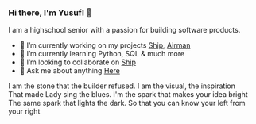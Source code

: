 ### Hi there, I'm Yusuf! 👋

I am a highschool senior with a passion for building software products.

- 🔭 I’m currently working on my projects [Ship](https://github.com/yusuf8ahmed/Ship), [Airman](https://github.com/yusuf8ahmed/Airman)
- 🌱 I’m currently learning Python, SQL & much more
- 👯 I’m looking to collaborate on [Ship](https://github.com/yusuf8ahmed/Ship)
- 💬 Ask me about anything [Here](https://github.com/yusuf8ahmed/yusuf8ahmed/issues)

I am the stone that the builder refused. I am the visual, the inspiration <br>
That made Lady sing the blues. I'm the spark that makes your idea bright <br>
The same spark that lights the dark. So that you can know your left from your right <br>

<!--
- 🔭 I’m currently working on my projects [Ship](https://github.com/yusuf8ahmed/Ship), [Airman](https://github.com/yusuf8ahmed/Airman)
- 🌱 I’m currently learning Python, SQL & much more
- ℹ️ Major Projects ([Any Ideas](https://github.com/yusuf8ahmed/yusuf8ahmed/issues)):
  - pydb: key-value database written in pure python (Coding Challenge)
  - ship: transfer files anywhere and everywhere easily with ship uses Python3
  - airman: a secure messaging web app with a simple design uses flask, postgresql, redis and socket.io 
  - creed*: cross-platform toast notifier uses Python, C#, Powershell, Pyobjc/rubicon-objc and PyGObject
  - Casanova: ktracer micro service designed to extract data from IPV6 address
  - Unsplasher: Better Background for Windows 10 uses Python3 and Unsplash API
  - ktracer: api for the game krunker uses Express.js and Google Firebase
-->
<!--
**yusuf8ahmed/yusuf8ahmed** is a ✨ _special_ ✨ repository because its `README.md` (this file) appears on your GitHub profile.

Here are some ideas to get you started:

- 🔭 I’m currently working on ...
- 🌱 I’m currently learning ...
- 👯 I’m looking to collaborate on ...
- 🤔 I’m looking for help with ...
- 💬 Ask me about ...
- 📫 How to reach me: ...
- 😄 Pronouns: ...
- ⚡ Fun fact: ...
-->
